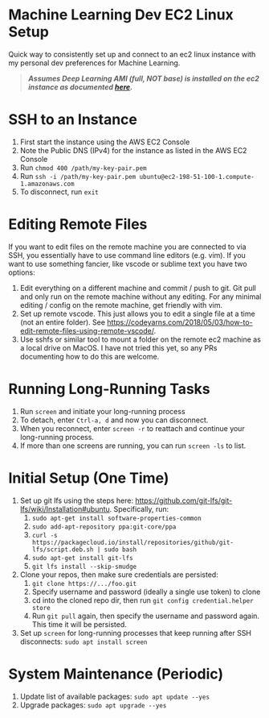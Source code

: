 # Machine Learning Dev EC2 Linux Setup
Quick way to consistently set up and connect to an ec2 linux instance with my personal dev preferences for Machine Learning.

> **_Assumes Deep Learning AMI (full, NOT base) is installed on the ec2 instance as documented [here](https://aws.amazon.com/blogs/machine-learning/get-started-with-deep-learning-using-the-aws-deep-learning-ami/)._**

# SSH to an Instance

1. First start the instance using the AWS EC2 Console
2. Note the Public DNS (IPv4) for the instance as listed in the AWS EC2 Console
3. Run ``chmod 400 /path/my-key-pair.pem``
4. Run ``ssh -i /path/my-key-pair.pem ubuntu@ec2-198-51-100-1.compute-1.amazonaws.com``
5. To disconnect, run ``exit``

# Editing Remote Files

If you want to edit files on the remote machine you are connected to via SSH, you essentially have to use command line editors (e.g. vim). If you want to use something fancier, like vscode or sublime text you have two options:
1. Edit everything on a different machine and commit / push to git. Git pull and only run on the remote machine without any editing. For any minimal editing / config on the remote machine, get friendly with vim.
2. Set up remote vscode. This just allows you to edit a single file at a time (not an entire folder). See https://codeyarns.com/2018/05/03/how-to-edit-remote-files-using-remote-vscode/​​.
3. Use sshfs or similar tool to mount a folder on the remote ec2 machine as a local drive on MacOS. I have not tried this yet, so any PRs documenting how to do this are welcome.

# Running Long-Running Tasks
1. Run ``screen`` and initiate your long-running process
2. To detach, enter ``Ctrl-a, d`` and now you can disconnect.
3. When you reconnect, enter ``screen -r`` to reattach and continue your long-running process.
4. If more than one screens are running, you can run ``screen -ls`` to list.

# Initial Setup (One Time)

1. Set up git lfs using the steps here: https://github.com/git-lfs/git-lfs/wiki/Installation#ubuntu. Specifically, run:
    1. ``sudo apt-get install software-properties-common``
    2. ``sudo add-apt-repository ppa:git-core/ppa``
    3. ``curl -s https://packagecloud.io/install/repositories/github/git-lfs/script.deb.sh | sudo bash``
    4. ``sudo apt-get install git-lfs``
    5. ``git lfs install --skip-smudge``
2. Clone your repos, then make sure credentials are persisted:
    1. ``git clone https://.../foo.git``
    2. Specify username and password (ideally a single use token) to clone
    3. cd into the cloned repo dir, then run ``git config credential.helper store``
    4. Run ``git pull`` again, then specify the username and password again. This time it will be persisted.
3. Set up ``screen`` for long-running processes that keep running after SSH disconnects: ``sudo apt install screen``

# System Maintenance (Periodic)

1. Update list of available packages: ``sudo apt update --yes``
2. Upgrade packages: ``sudo apt upgrade --yes``

